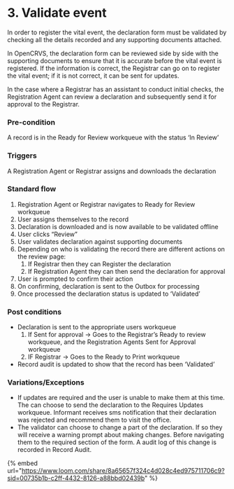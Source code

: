 # 3. Validate event

In order to register the vital event, the declaration form must be validated by checking all the details recorded and any supporting documents attached.

In OpenCRVS, the declaration form can be reviewed side by side with the supporting documents to ensure that it is accurate before the vital event is registered. If the information is correct, the Registrar can go on to register the vital event; if it is not correct, it can be sent for updates.

In the case where a Registrar has an assistant to conduct initial checks, the Registration Agent can review a declaration and subsequently send it for approval to the Registrar.

### **Pre-condition**

A record is in the Ready for Review workqueue with the status ‘In Review’

### **Triggers**

A Registration Agent or Registrar assigns and downloads the declaration

### **Standard flow**

1. Registration Agent or Registrar navigates to Ready for Review workqueue
2. User assigns themselves to the record
3. Declaration is downloaded and is now available to be validated offline
4. User clicks “Review”
5. User validates declaration against supporting documents
6. Depending on who is validating the record there are different actions on the review page:
   1. If Registrar then they can Register the declaration
   2. If Registration Agent they can then send the declaration for approval
7. User is prompted to confirm their action
8. On confirming, declaration is sent to the Outbox for processing
9. Once processed the declaration status is updated to ‘Validated’

### **Post conditions**

* Declaration is sent to the appropriate users workqueue
  1. If Sent for approval → Goes to the Registrar’s Ready to review workqueue, and the Registration Agents Sent for Approval workqueue
  2. IF Registrar → Goes to the Ready to Print workqueue
* Record audit is updated to show that the record has been ‘Validated’

### **Variations/Exceptions**

* If updates are required and the user is unable to make them at this time. The can choose to send the declaration to the Requires Updates workqueue. Informant receives sms notification that their declaration was rejected and recommend them to visit the office.
* The validator can choose to change a part of the declaration. If so they will receive a warning prompt about making changes. Before navigating them to the required section of the form. A audit log of this change is recorded in Record Audit.

{% embed url="https://www.loom.com/share/8a65657f324c4d028c4ed975711706c9?sid=00735b1b-c2ff-4432-8126-a88bbd02439b" %}
